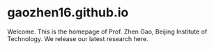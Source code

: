 # gaozhen16.github.io

Welcome. This is the homepage of Prof. Zhen Gao, Beijing Institute of Technology. We release our latest research here.
